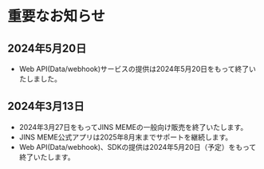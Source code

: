 # 重要なお知らせ

## 2024年5月20日

- Web API(Data/webhook)サービスの提供は2024年5月20日をもって終了いたしました。

## 2024年3月13日

- 2024年3月27日をもってJINS MEMEの一般向け販売を終了いたします。
- JINS MEME公式アプリは2025年8月末までサポートを継続します。
- Web API(Data/webhook)、SDKの提供は2024年5月20日（予定）をもって終了いたします。